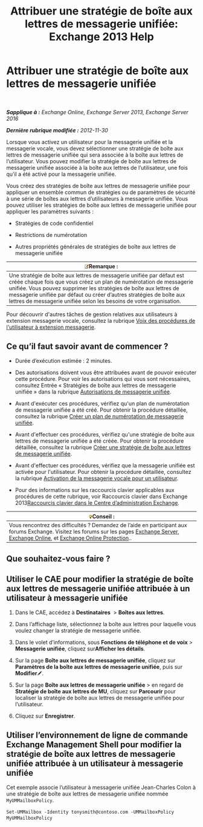 ﻿---
title: 'Attribuer une stratégie de boîte aux lettres de messagerie unifiée: Exchange 2013 Help'
TOCTitle: Attribuer une stratégie de boîte aux lettres de messagerie unifiée
ms:assetid: c8da6cbe-3d22-4fff-8b5a-416b1c8adb6c
ms:mtpsurl: https://technet.microsoft.com/fr-fr/library/Bb201728(v=EXCHG.150)
ms:contentKeyID: 50479161
ms.date: 05/23/2018
mtps_version: v=EXCHG.150
ms.translationtype: MT
---

# Attribuer une stratégie de boîte aux lettres de messagerie unifiée

 

_**Sapplique à :** Exchange Online, Exchange Server 2013, Exchange Server 2016_

_**Dernière rubrique modifiée :** 2012-11-30_

Lorsque vous activez un utilisateur pour la messagerie unifiée et la messagerie vocale, vous devez sélectionner une stratégie de boîte aux lettres de messagerie unifiée qui sera associée à la boîte aux lettres de l’utilisateur. Vous pouvez modifier la stratégie de boîte aux lettres de messagerie unifiée associée à la boîte aux lettres de l’utilisateur, une fois qu’il a été activé pour la messagerie unifiée.

Vous créez des stratégies de boîte aux lettres de messagerie unifiée pour appliquer un ensemble commun de stratégies ou de paramètres de sécurité à une série de boîtes aux lettres d’utilisateurs à messagerie unifiée. Vous pouvez utiliser les stratégies de boîte aux lettres de messagerie unifiée pour appliquer les paramètres suivants :

  - Stratégies de code confidentiel

  - Restrictions de numérotation

  - Autres propriétés générales de stratégies de boîte aux lettres de messagerie unifiée

<table>
<thead>
<tr class="header">
<th><img src="images/JJ159664.note(EXCHG.150).gif" title="Remarque" alt="Remarque" />Remarque :</th>
</tr>
</thead>
<tbody>
<tr class="odd">
<td>Une stratégie de boîte aux lettres de messagerie unifiée par défaut est créée chaque fois que vous créez un plan de numérotation de messagerie unifiée. Vous pouvez supprimer les stratégies de boîte aux lettres de messagerie unifiée par défaut ou créer d’autres stratégies de boîte aux lettres de messagerie unifiée selon les besoins de votre organisation.</td>
</tr>
</tbody>
</table>


Pour découvrir d'autres tâches de gestion relatives aux utilisateurs à extension messagerie vocale, consultez la rubrique [Voix des procédures de l'utilisateur à extension messagerie](voice-mail-enabled-user-procedures-exchange-2013-help.md).

## Ce qu’il faut savoir avant de commencer ?

  - Durée d’exécution estimée : 2 minutes.

  - Des autorisations doivent vous être attribuées avant de pouvoir exécuter cette procédure. Pour voir les autorisations qui vous sont nécessaires, consultez Entrée « Stratégies de boîte aux lettres de messagerie unifiée » dans la rubrique [Autorisations de messagerie unifiée](unified-messaging-permissions-exchange-2013-help.md).

  - Avant d'exécuter ces procédures, vérifiez qu'un plan de numérotation de messagerie unifiée a été créé. Pour obtenir la procédure détaillée, consultez la rubrique [Créer un plan de numérotation de messagerie unifiée](create-a-um-dial-plan-exchange-2013-help.md).

  - Avant d'effectuer ces procédures, vérifiez qu'une stratégie de boîte aux lettres de messagerie unifiée a été créée. Pour obtenir la procédure détaillée, consultez la rubrique [Créer une stratégie de boîte aux lettres de messagerie unifiée](create-a-um-mailbox-policy-exchange-2013-help.md).

  - Avant d'effectuer ces procédures, vérifiez que la messagerie unifiée est activée pour l'utilisateur. Pour obtenir la procédure détaillée, consultez la rubrique [Activation de la messagerie vocale pour un utilisateur](enable-a-user-for-voice-mail-exchange-2013-help.md).

  - Pour des informations sur les raccourcis clavier applicables aux procédures de cette rubrique, voir Raccourcis clavier dans Exchange 2013[Raccourcis clavier dans le Centre d’administration Exchange](keyboard-shortcuts-in-the-exchange-admin-center-exchange-online-protection-help.md).

<table>
<thead>
<tr class="header">
<th><img src="images/Bb125224.tip(EXCHG.150).gif" title="Conseil" alt="Conseil" />Conseil :</th>
</tr>
</thead>
<tbody>
<tr class="odd">
<td>Vous rencontrez des difficultés ? Demandez de l’aide en participant aux forums Exchange. Visitez les forums sur les pages <a href="https://go.microsoft.com/fwlink/p/?linkid=60612">Exchange Server</a>, <a href="https://go.microsoft.com/fwlink/p/?linkid=267542">Exchange Online</a>, et <a href="https://go.microsoft.com/fwlink/p/?linkid=285351">Exchange Online Protection</a>..</td>
</tr>
</tbody>
</table>


## Que souhaitez-vous faire ?

## Utiliser le CAE pour modifier la stratégie de boîte aux lettres de messagerie unifiée attribuée à un utilisateur à messagerie unifiée

1.  Dans le CAE, accédez à **Destinataires**  \> **Boîtes aux lettres**.

2.  Dans l’affichage liste, sélectionnez la boîte aux lettres pour laquelle vous voulez changer la stratégie de messagerie unifiée.

3.  Dans le volet d’informations, sous **Fonctions de téléphone et de voix** \> **Messagerie unifiée**, cliquez sur**Afficher les détails**.

4.  Sur la page **Boîte aux lettres de messagerie unifiée**, cliquez sur **Paramètres de la boîte aux lettres de messagerie unifiée**, puis sur **Modifier**![Icône Modifier](images/Bb124582.6f53ccb2-1f13-4c02-bea0-30690e6ea71d(EXCHG.150).gif "Icône Modifier").

5.  Sur la page **Boîte aux lettres de messagerie unifiée** \> en regard de **Stratégie de boîte aux lettres de MU**, cliquez sur **Parcourir** pour localiser la stratégie de boîte aux lettres de messagerie unifiée pour l’utilisateur.

6.  Cliquez sur **Enregistrer**.

## Utiliser l’environnement de ligne de commande Exchange Management Shell pour modifier la stratégie de boîte aux lettres de messagerie unifiée attribuée à un utilisateur à messagerie unifiée

Cet exemple associe l’utilisateur à messagerie unifiée Jean-Charles Colon à une stratégie de boîte aux lettres de messagerie unifiée nommée `MyUMMailboxPolicy`.

    Set-UMMailbox -Identity tonysmith@contoso.com -UMMailboxPolicy MyUMMailboxPolicy

